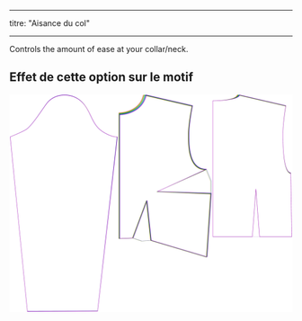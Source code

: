 - - -
titre: "Aisance du col"
- - -

Controls the amount of ease at your collar/neck.

## Effet de cette option sur le motif

![Cette image montre l'effet de cette option en superposant plusieurs variantes qui ont une valeur différente pour cette option](breanna_collarease_sample.svg "Effet de cette option sur le modèle")
